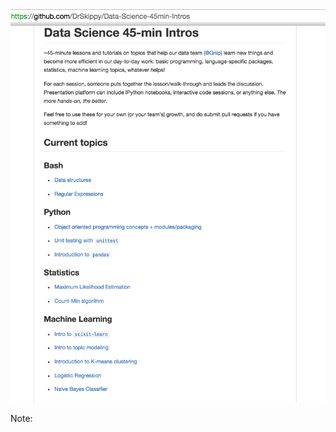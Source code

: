 
<img src="imgs/routine.png" alt="Drawing"/>




Note:


<!--
<a href="http://localhost:8080/index.html" target="_blank">1</a>  
<a href="localhost:8080/index_varline.html" target="_blank">2</a>  
<a href="localhost:8080/index_quarterly.html" target="_blank">3</a>  
<a href="localhost:8080/index_yearly.html" target="_blank">4</a>  
<a href="localhost:8080/index_yearly_avg.html" target="_blank">5</a>
-->
